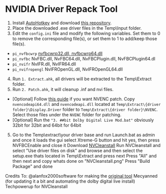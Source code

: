# NVIDIA Driver Repack Tool

 1. Install [AutoHotkey](https://www.autohotkey.com/download/ahk-v2.exe) and download [this repository](https://github.com/alanfox2000software/NVRepackTool/archive/refs/heads/main.zip).
 2. Place the downloaded .exe driver files in the Temp\Input folder.
 3. Edit the `config.ini` file and modify the following variables. Set them to 0 to remove the corresponding file(s), or set them to 1 to add/keep those file(s).
   - `pi_nvfbcwrp` [nvfbcwrp32.dll, nvfbcwrp64.dll](https://github.com/keylase/nvidia-patch/tree/master/win/nvfbcwrp)
   - `pi_nvfbc` NvFBC.dll, NvFBC64.dll, NvFBCPlugin.dll, NvFBCPlugin64.dl
   - `pi_nvifr` NvIFR.dll, NvIFR64.dll
   - `pi_nvifropengl` NvIFROpenGL.dll, NvIFROpenGL64.dll
 4. Run `1. Extract.ahk`, all drivers will be extracted to the Temp\Extract folder.
 5. Run `2. Patch.ahk`, it will cleanup .inf and nvi files.
   - [Optional] Follow [this guide](https://github.com/keylase/nvidia-patch/tree/master/win) if you want NVENC patch. Copy `nvencodeapi64.dll` and `nvencodeapi.dll` located at `Temp\Extract\{driver folder}\Display.Driver` folder to `Temp\Extract\{driver folder}\NVENC`. Select those files under the `NVENC` folder for patching.
   - [Optional] Run the `"3. ##bit Dolby Digital Live Mod.bat"` obviously 32bit for 32bit and 64bit for 64bit
5. Go to the Temp\extract\your driver base and run Launch.bat as admin and once it loads the gui select Xtreme-G button and hit yes, then press NVFBCEnable and close it
Download [NVCleanstall](https://www.techpowerup.com/download/techpowerup-nvcleanstall/)
Run NVCleanstall and select "Use driver files on disk" and browse and then select the setup.exe thats located in Temp\Extract and press next
Press "All" and then next and copy whats done on "NVCleanstall.png"
Press "Build Package" and done

Credits To:
@alanfox2000software for making the [original tool](https://github.com/alanfox2000software/NVRepackTool)
Mecyanned (for updating it a bit and automating the dolby digital live install)
Techpowerup for NVCleanstall

